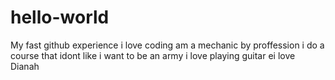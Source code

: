 # hello-world
My fast github experience
 i love coding
 am a mechanic by proffession
 i do a course that idont like
 i want to be an army
 i love playing guitar
 ei love Dianah
